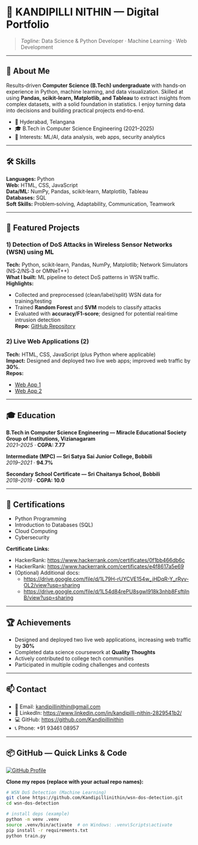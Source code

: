 
# 🌟 KANDIPILLI NITHIN — Digital Portfolio

> *Tagline:* Data Science & Python Developer · Machine Learning · Web Development

---

## 👋 About Me
Results‑driven **Computer Science (B.Tech) undergraduate** with hands‑on experience in Python, machine learning, and data visualization. Skilled at using **Pandas, scikit‑learn, Matplotlib, and Tableau** to extract insights from complex datasets, with a solid foundation in statistics. I enjoy turning data into decisions and building practical projects end‑to‑end.

- 📍 Hyderabad, Telangana  
- 🎓 B.Tech in Computer Science Engineering (2021–2025)  
- 🔎 Interests: ML/AI, data analysis, web apps, security analytics

---

## 🛠 Skills
**Languages:** Python  
**Web:** HTML, CSS, JavaScript  
**Data/ML:** NumPy, Pandas, scikit‑learn, Matplotlib, Tableau  
**Databases:** SQL  
**Soft Skills:** Problem‑solving, Adaptability, Communication, Teamwork

---

## 📂 Featured Projects

### 1) Detection of DoS Attacks in Wireless Sensor Networks (WSN) using ML
**Tech:** Python, scikit‑learn, Pandas, NumPy, Matplotlib; Network Simulators (NS‑2/NS‑3 or OMNeT++)  
**What I built:** ML pipeline to detect DoS patterns in WSN traffic.  
**Highlights:**  
- Collected and preprocessed (clean/label/split) WSN data for training/testing  
- Trained **Random Forest** and **SVM** models to classify attacks  
- Evaluated with **accuracy/F1‑score**; designed for potential real‑time intrusion detection  
**Repo:** [GitHub Repository](https://github.com/Kandipillinithin/DoS-Attack-Detection-WSN)

### 2) Live Web Applications (2)
**Tech:** HTML, CSS, JavaScript (plus Python where applicable)  
**Impact:** Designed and deployed two live web apps; improved web traffic by **30%**.  
**Repos:**  
- [Web App 1](https://github.com/Kandipillinithin/WebApp1)  
- [Web App 2](https://github.com/Kandipillinithin/WebApp2)

---

## 🎓 Education
**B.Tech in Computer Science Engineering — Miracle Educational Society Group of Institutions, Vizianagaram**  
*2021–2025* · **CGPA: 7.77**

**Intermediate (MPC) — Sri Satya Sai Junior College, Bobbili**  
*2019–2021* · **94.7%**

**Secondary School Certificate — Sri Chaitanya School, Bobbili**  
*2018–2019* · **CGPA: 10.0**

---

## 🏅 Certifications
- Python Programming  
- Introduction to Databases (SQL)  
- Cloud Computing  
- Cybersecurity  

**Certificate Links:**  
- HackerRank: https://www.hackerrank.com/certificates/0f1bb466db6c  
- HackerRank: https://www.hackerrank.com/certificates/e4f8617a5e69  
- (Optional) Additional docs:  
  - https://drive.google.com/file/d/1L79H-rUYCVE154w_jHDqR-Y_rRyv-OL2/view?usp=sharing  
  - https://drive.google.com/file/d/1L54d84rePU8sgwI918k3nhb8FsftjlnB/view?usp=sharing

---

## 🏆 Achievements
- Designed and deployed two live web applications, increasing web traffic by **30%**  
- Completed data science coursework at **Quality Thoughts**  
- Actively contributed to college tech communities  
- Participated in multiple coding challenges and contests

---

## 📫 Contact
- 📧 Email: kandipillinithin@gmail.com  
- 💼 LinkedIn: https://www.linkedin.com/in/kandipilli-nithin-2829541b2/  
- 💻 GitHub: https://github.com/Kandipillinithin  
- 📞 Phone: +91 93461 08957

---

## 📦 GitHub — Quick Links & Code
[![GitHub Profile](https://img.shields.io/badge/GitHub-Kandipillinithin-black?logo=github)](https://github.com/Kandipillinithin)

**Clone my repos (replace with your actual repo names):**
```bash
# WSN DoS Detection (Machine Learning)
git clone https://github.com/Kandipillinithin/wsn-dos-detection.git
cd wsn-dos-detection

# install deps (example)
python -m venv .venv
source .venv/bin/activate  # on Windows: .venv\Scripts\activate
pip install -r requirements.txt
python train.py
